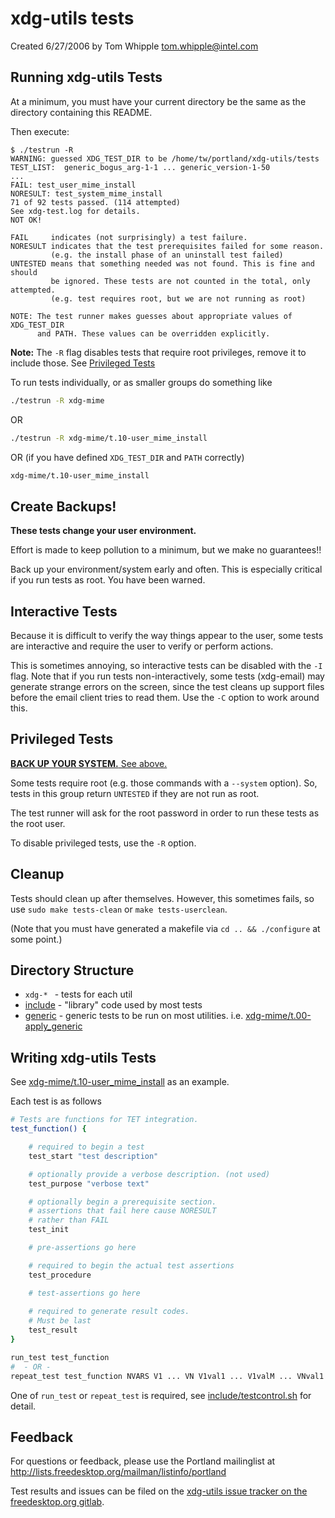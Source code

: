 # xdg-utils tests

Created 6/27/2006 by Tom Whipple <tom.whipple@intel.com>

## Running xdg-utils Tests

At a minimum, you must have your current directory be the same as the
directory containing this README.

Then execute:
```
$ ./testrun -R
WARNING: guessed XDG_TEST_DIR to be /home/tw/portland/xdg-utils/tests
TEST_LIST:  generic_bogus_arg-1-1 ... generic_version-1-50
...
FAIL: test_user_mime_install
NORESULT: test_system_mime_install
71 of 92 tests passed. (114 attempted)
See xdg-test.log for details.
NOT OK!

FAIL     indicates (not surprisingly) a test failure.
NORESULT indicates that the test prerequisites failed for some reason. 
         (e.g. the install phase of an uninstall test failed)
UNTESTED means that something needed was not found. This is fine and should
         be ignored. These tests are not counted in the total, only attempted. 
         (e.g. test requires root, but we are not running as root)

NOTE: The test runner makes guesses about appropriate values of XDG_TEST_DIR
      and PATH. These values can be overridden explicitly.
```

<b>Note:</b> The `-R` flag disables tests that require root privileges,
remove it to include those. See [Privileged Tests](#privileged-tests)

To run tests individually, or as smaller groups do something like

```sh
./testrun -R xdg-mime
```

OR

```sh
./testrun -R xdg-mime/t.10-user_mime_install
```

OR (if you have defined `XDG_TEST_DIR` and `PATH` correctly)

```sh
xdg-mime/t.10-user_mime_install
```

## Create Backups!

**These tests change your user environment.**

Effort is made to keep pollution to a minimum, but we make no guarantees!!

Back up your environment/system early and often.
This is especially critical if you run tests as root.
You have been warned. 


## Interactive Tests

Because it is difficult to verify the way things appear to the user, some
tests are interactive and require the user to verify or perform actions.

This is sometimes annoying, so interactive tests can be disabled with the
`-I` flag. Note that if you run tests non-interactively, some tests
(xdg-email) may generate strange errors on the screen, since the test
cleans up support files before the email client tries to read them. Use
the `-C` option to work around this.


## Privileged Tests

[**BACK UP YOUR SYSTEM.** See above.](#create-backups)

Some tests require root (e.g. those commands with a `--system` option). So,
tests in this group return `UNTESTED` if they are not run as root. 

The test runner will ask for the root password in order to run these tests
as the root user.

To disable privileged tests, use the `-R` option.

## Cleanup

Tests should clean up after themselves. However, this sometimes fails,
so use `sudo make tests-clean` or `make tests-userclean`.

(Note that you must have generated a makefile via `cd .. && ./configure`
at some point.) 

 
## Directory Structure

* `xdg-* ` - tests for each util
* [include](include) -	"library" code used by most tests
* [generic](generic) - generic tests to be run on most utilities.
  i.e. [xdg-mime/t.00-apply_generic](xdg-mime/t.00-apply_generic)


## Writing xdg-utils Tests

See [xdg-mime/t.10-user_mime_install](xdg-mime/t.10-user_mime_install) as an example.

Each test is as follows

```sh
# Tests are functions for TET integration.
test_function() {

	# required to begin a test
	test_start "test description"  

	# optionally provide a verbose description. (not used)
	test_purpose "verbose text"	   

	# optionally begin a prerequisite section.
	# assertions that fail here cause NORESULT
	# rather than FAIL
	test_init

	# pre-assertions go here

	# required to begin the actual test assertions
	test_procedure

	# test-assertions go here
	
	# required to generate result codes.
	# Must be last
	test_result
}

run_test test_function
#  - OR -
repeat_test test_function NVARS V1 ... VN V1val1 ... V1valM ... VNval1 ... VNvalM
```

One of `run_test` or `repeat_test` is required,
see [include/testcontrol.sh](include/testcontrol.sh) for detail.

## Feedback

For questions or feedback, please use the Portland mailinglist at
http://lists.freedesktop.org/mailman/listinfo/portland

Test results and issues can be filed on the
[xdg-utils issue tracker on the freedesktop.org gitlab](https://gitlab.freedesktop.org/xdg/xdg-utils/-/issues).
